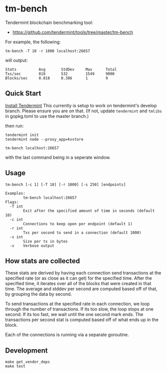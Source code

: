 # tm-bench

Tendermint blockchain benchmarking tool:

- https://github.com/tendermint/tools/tree/master/tm-bench

For example, the following:

    tm-bench -T 10 -r 1000 localhost:26657

will output:

    Stats          Avg       StdDev     Max      Total     
    Txs/sec        818       532        1549     9000      
    Blocks/sec     0.818     0.386      1        9


## Quick Start

[Install Tendermint](https://github.com/tendermint/tendermint#install)
This currently is setup to work on tendermint's develop branch. Please ensure
you are on that. (If not, update `tendermint` and `tmlibs` in gopkg.toml to use
  the master branch.)

then run:

    tendermint init
    tendermint node --proxy_app=kvstore

    tm-bench localhost:26657

with the last command being in a seperate window.

## Usage

    tm-bench [-c 1] [-T 10] [-r 1000] [-s 250] [endpoints]

    Examples:
            tm-bench localhost:26657
    Flags:
      -T int
            Exit after the specified amount of time in seconds (default 10)
      -c int
            Connections to keep open per endpoint (default 1)
      -r int
            Txs per second to send in a connection (default 1000)
      -s int
            Size per tx in bytes
      -v    Verbose output

## How stats are collected

These stats are derived by having each connection send transactions at the
specified rate (or as close as it can get) for the specified time. After the
specified time, it iterates over all of the blocks that were created in that
time. The average and stddev per second are computed based off of that, by
grouping the data by second.

To send transactions at the specified rate in each connection, we loop
through the number of transactions. If its too slow, the loop stops at one second.
If its too fast, we wait until the one second mark ends. The transactions per
second stat is computed based off of what ends up in the block.

Each of the connections is running via a separate goroutine. 

## Development

    make get_vendor_deps
    make test
